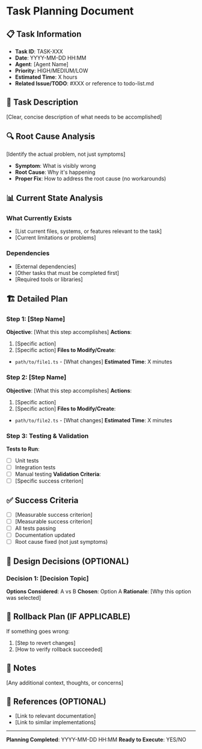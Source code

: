 <!-- MANDATORY: Create this BEFORE any code changes
     Workflow: Check todo-list → Mark IN PROGRESS → Check conflicts → Create this doc
     Reference: CLAUDE.md Section 2 -->

# Task Planning Document

## 📋 Task Information
- **Task ID**: TASK-XXX
- **Date**: YYYY-MM-DD HH:MM
- **Agent**: [Agent Name]
- **Priority**: HIGH/MEDIUM/LOW
- **Estimated Time**: X hours
- **Related Issue/TODO**: #XXX or reference to todo-list.md

## 🎯 Task Description
[Clear, concise description of what needs to be accomplished]

## 🔍 Root Cause Analysis
[Identify the actual problem, not just symptoms]
- **Symptom**: What is visibly wrong
- **Root Cause**: Why it's happening
- **Proper Fix**: How to address the root cause (no workarounds)

## 📊 Current State Analysis
### What Currently Exists
- [List current files, systems, or features relevant to the task]
- [Current limitations or problems]

### Dependencies
- [External dependencies]
- [Other tasks that must be completed first]
- [Required tools or libraries]

## 🏗️ Detailed Plan

### Step 1: [Step Name]
**Objective**: [What this step accomplishes]
**Actions**:
1. [Specific action]
2. [Specific action]
**Files to Modify/Create**:
- `path/to/file1.ts` - [What changes]
**Estimated Time**: X minutes

### Step 2: [Step Name]
**Objective**: [What this step accomplishes]
**Actions**:
1. [Specific action]
2. [Specific action]
**Files to Modify/Create**:
- `path/to/file2.ts` - [What changes]
**Estimated Time**: X minutes

### Step 3: Testing & Validation
**Tests to Run**:
- [ ] Unit tests
- [ ] Integration tests
- [ ] Manual testing
**Validation Criteria**:
- [ ] [Specific success criterion]

## ✅ Success Criteria
- [ ] [Measurable success criterion]
- [ ] [Measurable success criterion]
- [ ] All tests passing
- [ ] Documentation updated
- [ ] Root cause fixed (not just symptoms)

## 🎨 Design Decisions (OPTIONAL)
### Decision 1: [Decision Topic]
**Options Considered**: A vs B
**Chosen**: Option A
**Rationale**: [Why this option was selected]

## 🔄 Rollback Plan (IF APPLICABLE)
If something goes wrong:
1. [Step to revert changes]
2. [How to verify rollback succeeded]

## 📝 Notes
[Any additional context, thoughts, or concerns]

## 🔗 References (OPTIONAL)
- [Link to relevant documentation]
- [Link to similar implementations]

---
**Planning Completed**: YYYY-MM-DD HH:MM
**Ready to Execute**: YES/NO
